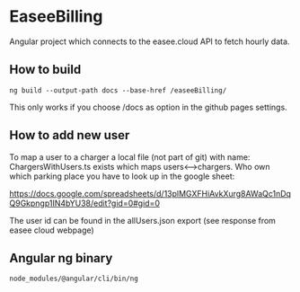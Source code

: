 # EaseeBilling

Angular project which connects to the easee.cloud API to fetch hourly data.

## How to build

`ng build --output-path docs --base-href /easeeBilling/`

This only works if you choose /docs as option in the github pages settings.

## How to add new user

To map a user to a charger a local file (not part of git) with name: ChargersWithUsers.ts exists
which maps users<-->chargers. Who own which parking place you have to look up in the google sheet:

https://docs.google.com/spreadsheets/d/13plMGXFHiAvkXurg8AWaQc1nDqQ9Gkpngp1IN4bYU38/edit?gid=0#gid=0

The user id can be found in the allUsers.json export (see response from easee cloud webpage)

## Angular ng binary
`node_modules/@angular/cli/bin/ng`